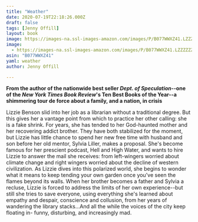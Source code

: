 ```yaml
---
title: "Weather"
date: 2020-07-19T22:18:26.000Z
draft: false
tags: [Jenny Offill]
layout: book
image: https://images-na.ssl-images-amazon.com/images/P/B077WWXZ41.LZZZZZZZ.jpg
image: 
  - https://images-na.ssl-images-amazon.com/images/P/B077WWXZ41.LZZZZZZZ.jpg
asin: "B077WWXZ41"
yaml: weather
author: Jenny Offill

---
```


**From the author of the nationwide best seller *Dept. of Speculation*--one of the *New York Times Book Review*'s Ten Best Books of the Year--a shimmering tour de force about a family, and a nation, in crisis**  
  
Lizzie Benson slid into her job as a librarian without a traditional degree. But this gives her a vantage point from which to practice her other calling: she is a fake shrink. For years, she has tended to her God-haunted mother and her recovering addict brother. They have both stabilized for the moment, but Lizzie has little chance to spend her new free time with husband and son before her old mentor, Sylvia Liller, makes a proposal. She's become famous for her prescient podcast, Hell and High Water, and wants to hire Lizzie to answer the mail she receives: from left-wingers worried about climate change and right wingers worried about the decline of western civilization. As Lizzie dives into this polarized world, she begins to wonder what it means to keep tending your own garden once you've seen the flames beyond its walls. When her brother becomes a father and Sylvia a recluse, Lizzie is forced to address the limits of her own experience--but still she tries to save everyone, using everything she's learned about empathy and despair, conscience and collusion, from her years of wandering the library stacks...And all the while the voices of the city keep floating in- funny, disturbing, and increasingly mad.